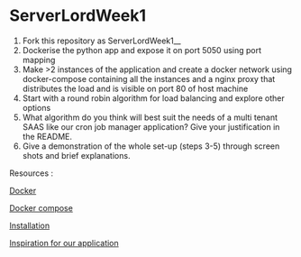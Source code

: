 # ServerLordWeek1


1. Fork this repository as ServerLordWeek1_<Name>_<RollNo>
2. Dockerise the python app and expose it on port 5050 using port mapping 
3. Make >2 instances of the application and create a docker network using docker-compose containing all the instances and a nginx proxy that distributes the load and is visible on port 80 of host machine
4. Start with a round robin algorithm for load balancing and explore other options
5. What algorithm do you think will best suit the needs of a multi tenant SAAS like our cron job manager application? Give your justification in the README.
6. Give a demonstration of the whole set-up (steps 3-5) through screen shots and brief explanations.

Resources :

[Docker](https://www.youtube.com/watch?v=Ud7Npgi6x8E)

[Docker compose](https://www.youtube.com/watch?v=HGKfE-cn9y4&t=111s)

[Installation](https://medium.com/@tomer.klein/step-by-step-tutorial-installing-docker-and-docker-compose-on-ubuntu-a98a1b7aaed0https://www.youtube.com/watch?v=HGKfE-cn9y4&t=111s)

[Inspiration for our application](https://healthchecks.io/)
   
